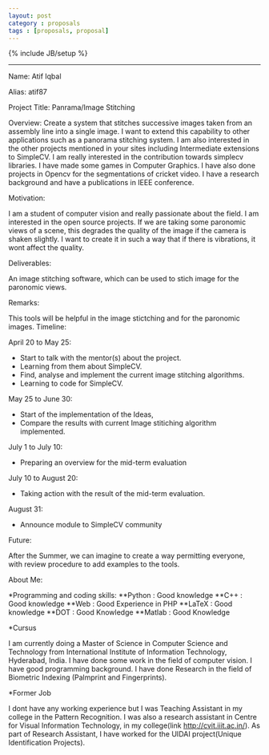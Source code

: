 ```yaml
---
layout: post
category : proposals
tags : [proposals, proposal]
---
```

{% include JB/setup %}

-----------------------------------

Name: Atif Iqbal

Alias: atif87

Project Title: Panrama/Image Stitching

Overview: Create a system that stitches successive images taken from an assembly line into a single image. I want to extend this capability to other applications such as a panorama stitching system. I am also interested in the other projects mentioned in your sites including Intermediate extensions to SimpleCV. I am really interested in the contribution towards simplecv libraries. I have made some games in Computer Graphics. I have also done projects in Opencv for the segmentations of cricket video. I have a research background and have a publications in IEEE conference. 

Motivation:

I am a student of computer vision and really passionate about the field. I am interested in the open source projects.
If we are taking some paronomic views of a scene, this degrades the quality of the image if the camera is shaken slightly. I want 
to create it in such a way that if there is vibrations, it wont affect the quality.

Deliverables:

An image stitching software, which can be used to stich image for the paronomic views. 

Remarks:

This tools will be helpful in the image stictching and for the paronomic images.
Timeline:

April 20 to May 25:
* Start to talk with the mentor(s) about the project.
* Learning from them about SimpleCV.
* Find, analyse and implement the current image stitching algorithms. 
* Learning to code for SimpleCV. 

May 25 to June 30:
* Start of the implementation of the Ideas,
* Compare the results with current Image stitiching algorithm implemented. 

July 1 to July 10:
* Preparing an overview for the mid-term evaluation

July 10 to August 20:
* Taking action with the result of the mid-term evaluation.

August 31:
* Announce module to SimpleCV community

Future:

After the Summer, we can imagine to create a way permitting everyone, with review procedure to add examples
to the tools.

About Me:

*Programming and coding skills:
    **Python : Good knowledge
    **C++    : Good knowledge
    **Web    : Good Experience in PHP
    **LaTeX  : Good knowledge
    **DOT    : Good Knowledge
    **Matlab : Good Knowledge
    
*Cursus

I am currently doing a Master of Science in Computer Science and Technology from International Institute of Information Technology, Hyderabad, India. I have done some work in the field of computer vision. I have good programming background. I have done Research in the field of Biometric Indexing (Palmprint and Fingerprints). 

*Former Job

I dont have any working experience but I was Teaching Assistant in my college in the Pattern Recognition. I was also a research assistant in Centre for Visual 
Information Technology, in my college(link http://cvit.iiit.ac.in/). As part of Research Assistant, I have worked for the UIDAI project(Unique Identification Projects).   

